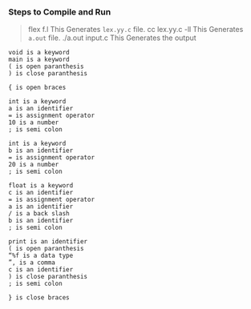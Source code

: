 ### Steps to Compile and Run

> flex f.l
This Generates `lex.yy.c` file.
> cc lex.yy.c -ll
This Generates `a.out` file.
>./a.out input.c
This Generates the output

```
void is a keyword
main is a keyword
( is open paranthesis
) is close paranthesis

{ is open braces

int is a keyword
a is an identifier
= is assignment operator
10 is a number
; is semi colon

int is a keyword
b is an identifier
= is assignment operator
20 is a number
; is semi colon

float is a keyword
c is an identifier
= is assignment operator
a is an identifier
/ is a back slash
b is an identifier
; is semi colon

print is an identifier
( is open paranthesis
“%f is a data type
”, is a comma
c is an identifier
) is close paranthesis
; is semi colon

} is close braces
```
